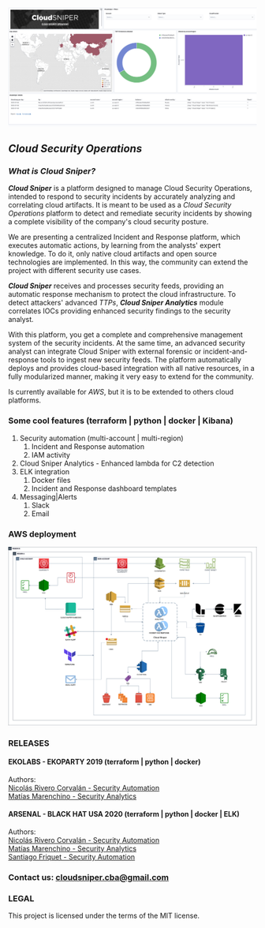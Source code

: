 
<div style="text-align:center"><img src="./images/dashboard.png" alt="Cloud Sniper" width=800px/></div>


## *Cloud Security Operations*

### *What is Cloud Sniper?*

***Cloud Sniper*** is a platform designed to manage Cloud Security Operations, intended to respond to security incidents by accurately analyzing and correlating cloud artifacts. It is meant to be used as a *Cloud Security Operations* platform to detect and remediate security incidents by showing a complete visibility of the company's cloud security posture.

We are presenting a centralized Incident and Response platform, which executes automatic actions, by learning from the analysts' expert knowledge. To do it, only native cloud artifacts and open source technologies are implemented. In this way, the community can extend the project with different security use cases.

***Cloud Sniper*** receives and processes security feeds, providing an automatic response mechanism to protect the cloud infrastructure. To detect attackers' advanced *TTPs*, ***Cloud Sniper Analytics*** module correlates IOCs providing enhanced security findings to the security analyst.

With this platform, you get a complete and comprehensive management system of the security incidents. At the same time, an advanced security analyst can integrate Cloud Sniper with external forensic or incident-and-response tools to ingest new security feeds. The platform automatically deploys and provides cloud-based integration with all native resources, in a fully modularized manner, making it very easy to extend for the community.

Is currently available for *AWS*, but it is to be extended to others cloud platforms.

### Some cool features (terraform | python | docker | Kibana)

1. Security automation (multi-account | multi-region)
   1. Incident and Response automation
   2. IAM activity
2. Cloud Sniper Analytics - Enhanced lambda for C2 detection
3. ELK integration
   1. Docker files
   2. Incident and Response dashboard templates
4. Messaging|Alerts
   1. Slack
   2. Email


### AWS deployment

<div style="text-align:center"><img src="./images/deployment.png" alt="Cloud Sniper" width=800px/></div>

### RELEASES

####  EKOLABS - EKOPARTY 2019 (terraform | python | docker)
Authors:  
[Nicolás Rivero Corvalán - Security Automation](https://www.linkedin.com/in/riveronicolas/)  
[Matías Marenchino - Security Analytics](https://www.linkedin.com/in/mlmarenchino/)

####  ARSENAL - BLACK HAT USA 2020 (terraform | python | docker | ELK)
Authors:  
[Nicolás Rivero Corvalán - Security Automation](https://www.linkedin.com/in/riveronicolas/)  
[Matías Marenchino - Security Analytics](https://www.linkedin.com/in/mlmarenchino/)  
[Santiago Friquet - Security Automation](https://www.linkedin.com/in/santiago-friquet/)

### Contact us: <cloudsniper.cba@gmail.com>

### LEGAL
This project is licensed under the terms of the MIT license.

